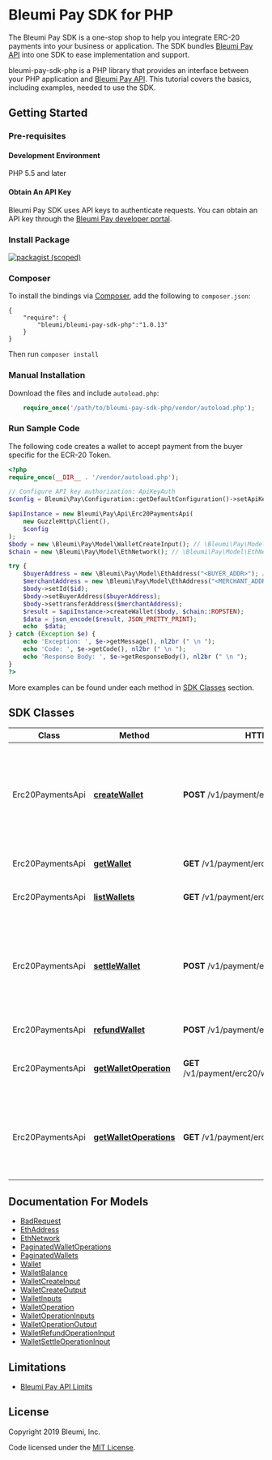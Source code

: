 # Bleumi Pay SDK for PHP

The Bleumi Pay SDK is a one-stop shop to help you integrate ERC-20 payments into your business or application. The SDK bundles [Bleumi Pay API](https://pay.bleumi.com/docs/#introduction) into one SDK to ease implementation and support.

bleumi-pay-sdk-php is a PHP library that provides an interface between your PHP application and [Bleumi Pay API](https://pay.bleumi.com/docs/#introduction). This tutorial covers the basics, including examples, needed to use the SDK.

## Getting Started

### Pre-requisites

#### Development Environment

PHP 5.5 and later

#### Obtain An API Key

Bleumi Pay SDK uses API keys to authenticate requests. You can obtain an API key through the [Bleumi Pay developer portal](https://pay.bleumi.com/app/).


### Install Package

[![packagist (scoped)](https://img.shields.io/packagist/v/bleumi/bleumi-pay-sdk-php.svg)](https://packagist.org/packages/bleumi/bleumi-pay-sdk-php)

### Composer

To install the bindings via [Composer](http://getcomposer.org/), add the following to `composer.json`:

```
{
    "require": {
        "bleumi/bleumi-pay-sdk-php":"1.0.13"
    }
}
```

Then run `composer install`

### Manual Installation

Download the files and include `autoload.php`:

```php
    require_once('/path/to/bleumi-pay-sdk-php/vendor/autoload.php');
```

### Run Sample Code

The following code creates a wallet to accept payment from the buyer specific for the ECR-20 Token.

```php
<?php
require_once(__DIR__ . '/vendor/autoload.php');

// Configure API key authorization: ApiKeyAuth
$config = Bleumi\Pay\Configuration::getDefaultConfiguration()->setApiKey('x-api-key', '<Your API Key>');

$apiInstance = new Bleumi\Pay\Api\Erc20PaymentsApi(
    new GuzzleHttp\Client(),
    $config
);
$body = new \Bleumi\Pay\Model\WalletCreateInput(); // \Bleumi\Pay\Model\WalletCreateInput | 
$chain = new \Bleumi\Pay\Model\EthNetwork(); // \Bleumi\Pay\Model\EthNetwork | Ethereum network in which wallet is to be created.

try {
    $buyerAddress = new \Bleumi\Pay\Model\EthAddress("<BUYER_ADDR>"); // Replace <BUYER_ADDR> with the Buyer's Enthereum Network Address
    $merchantAddress = new \Bleumi\Pay\Model\EthAddress("<MERCHANT_ADDR>"); // Replace <MERCHANT_ADDR> with the Merchant's Enthereum Network Address
    $body->setId($id);
    $body->setBuyerAddress($buyerAddress);
    $body->settransferAddress($merchantAddress);
    $result = $apiInstance->createWallet($body, $chain::ROPSTEN);
    $data = json_encode($result, JSON_PRETTY_PRINT);
    echo  $data;
} catch (Exception $e) {
    echo 'Exception: ', $e->getMessage(), nl2br (" \n ");
    echo 'Code: ', $e->getCode(), nl2br (" \n ");
    echo 'Response Body: ', $e->getResponseBody(), nl2br (" \n ");
}
?>
```

More examples can be found under each method in [SDK Classes](README.md#sdk-classes) section.

## SDK Classes

Class | Method | HTTP request | Description
------------ | ------------- | ------------- | -------------
Erc20PaymentsApi | [**createWallet**](docs/Api/Erc20PaymentsApi.md#createwallet) | **POST** /v1/payment/erc20/wallet | Create an unique wallet address to accept payments for an ERC-20 token from a buyer
Erc20PaymentsApi | [**getWallet**](docs/Api/Erc20PaymentsApi.md#getwallet) | **GET** /v1/payment/erc20/wallet/{id} | Return a specific wallet
Erc20PaymentsApi | [**listWallets**](docs/Api/Erc20PaymentsApi.md#listwallets) | **GET** /v1/payment/erc20/wallet | Returns a list of wallets
Erc20PaymentsApi | [**settleWallet**](docs/Api/Erc20PaymentsApi.md#settlewallet) | **POST** /v1/payment/erc20/wallet/{id}/settle | Settle a wallet, amount received will be transferred even if less than payment amount
Erc20PaymentsApi | [**refundWallet**](docs/Api/Erc20PaymentsApi.md#refundwallet) | **POST** /v1/payment/erc20/wallet/{id}/refund | Refund wallet
Erc20PaymentsApi | [**getWalletOperation**](docs/Api/Erc20PaymentsApi.md#getwalletoperation) | **GET** /v1/payment/erc20/wallet/{id}/operation/{txid} | Return a specific operation of the wallet
Erc20PaymentsApi | [**getWalletOperations**](docs/Api/Erc20PaymentsApi.md#getwalletoperations) | **GET** /v1/payment/erc20/wallet/{id}/operation | Return the list of operations performed by the mechant on a specific wallet

## Documentation For Models

 - [BadRequest](docs/Model/BadRequest.md)
 - [EthAddress](docs/Model/EthAddress.md)
 - [EthNetwork](docs/Model/EthNetwork.md)
 - [PaginatedWalletOperations](docs/Model/PaginatedWalletOperations.md)
 - [PaginatedWallets](docs/Model/PaginatedWallets.md)
 - [Wallet](docs/Model/Wallet.md)
 - [WalletBalance](docs/Model/WalletBalance.md)
 - [WalletCreateInput](docs/Model/WalletCreateInput.md)
 - [WalletCreateOutput](docs/Model/WalletCreateOutput.md)
 - [WalletInputs](docs/Model/WalletInputs.md)
 - [WalletOperation](docs/Model/WalletOperation.md)
 - [WalletOperationInputs](docs/Model/WalletOperationInputs.md)
 - [WalletOperationOutput](docs/Model/WalletOperationOutput.md)
 - [WalletRefundOperationInput](docs/Model/WalletRefundOperationInput.md)
 - [WalletSettleOperationInput](docs/Model/WalletSettleOperationInput.md)

## Limitations

 - [Bleumi Pay API Limits](https://pay.bleumi.com/docs/#api-limits)


## License

Copyright 2019 Bleumi, Inc.

Code licensed under the [MIT License](docs/MITLicense.md).